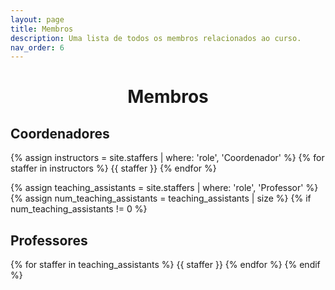 ```yaml
---
layout: page
title: Membros
description: Uma lista de todos os membros relacionados ao curso.
nav_order: 6
---
```


<h1 align="center"> <span style='font-weight: bold;'> Membros </span> </h1>

## Coordenadores

{% assign instructors = site.staffers | where: 'role', 'Coordenador' %}
{% for staffer in instructors %}
{{ staffer }}
{% endfor %}

{% assign teaching_assistants = site.staffers | where: 'role', 'Professor' %}
{% assign num_teaching_assistants = teaching_assistants | size %}
{% if num_teaching_assistants != 0 %}

## Professores

{% for staffer in teaching_assistants %}
{{ staffer }}
{% endfor %}
{% endif %}
